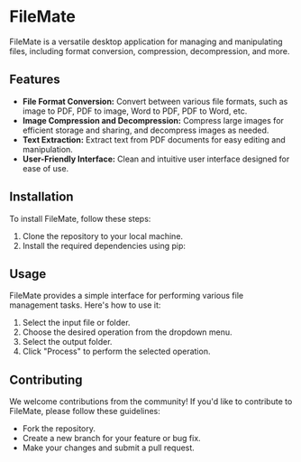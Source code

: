 # FileMate

FileMate is a versatile desktop application for managing and manipulating files, including format conversion, compression, decompression, and more.

## Features

- **File Format Conversion:** Convert between various file formats, such as image to PDF, PDF to image, Word to PDF, PDF to Word, etc.
- **Image Compression and Decompression:** Compress large images for efficient storage and sharing, and decompress images as needed.
- **Text Extraction:** Extract text from PDF documents for easy editing and manipulation.
- **User-Friendly Interface:** Clean and intuitive user interface designed for ease of use.

## Installation

To install FileMate, follow these steps:

1. Clone the repository to your local machine.
2. Install the required dependencies using pip:

## Usage

FileMate provides a simple interface for performing various file management tasks. Here's how to use it:

1. Select the input file or folder.
2. Choose the desired operation from the dropdown menu.
3. Select the output folder.
4. Click "Process" to perform the selected operation.

## Contributing

We welcome contributions from the community! If you'd like to contribute to FileMate, please follow these guidelines:
- Fork the repository.
- Create a new branch for your feature or bug fix.
- Make your changes and submit a pull request.


